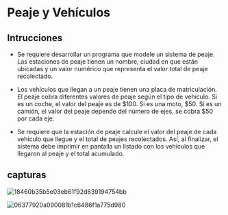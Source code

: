 # Peaje y Vehículos

## Intrucciones
- Se requiere desarrollar un programa que modele un sistema de peaje. Las estaciones de peaje tienen un nombre, ciudad en que están ubicadas y un valor numérico que representa el valor total de peaje recolectado.

- Los vehículos que llegan a un peaje tienen una placa de matriculación. El peaje cobra diferentes valores de peaje según el tipo de vehículo. Si es un coche, el valor del peaje es de $100. Si es una moto, $50. Si es un camión, el valor del peaje depende del número de ejes, se cobra $50 por cada eje.

- Se requiere que la estación de peaje calcule el valor del peaje de cada vehículo que llegue y el total de peajes recolectados. Así, al finalizar, el sistema debe imprimir en pantalla un listado con los vehículos que llegaron al peaje y el total acumulado.

## capturas
![18460b35b5e03eb61f92d839194754bb](https://github.com/user-attachments/assets/8c797f80-d00c-4f46-be83-1d6a21a245bb)

![06377920a090081b1c6486f1a775d980](https://github.com/user-attachments/assets/d9e48547-9bdd-46d8-8732-99155d797581)

